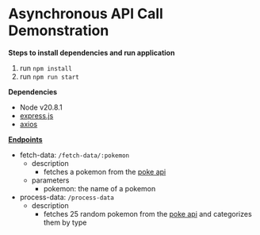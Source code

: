 # Asynchronous API Call Demonstration

**Steps to install dependencies and run application**
1) run `npm install`
2) run `npm run start`

**Dependencies**
- Node v20.8.1
- [express.js](https://expressjs.com/)
- [axios](https://axios-http.com/)

[**Endpoints**](./src/test.http)
- fetch-data: `/fetch-data/:pokemon`
    - description
        - fetches a pokemon from the [poke api](https://pokeapi.co/)
    - parameters
        - pokemon: the name of a pokemon
- process-data: `/process-data`
    - description
        - fetches 25 random pokemon from the [poke api](https://pokeapi.co/) and categorizes them by type
    